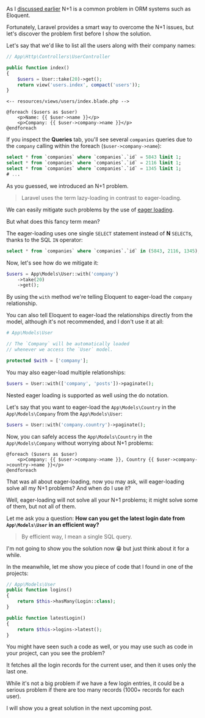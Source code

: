 As I [discussed earlier](/laravel/eloquent-performance-tips/) N+1 is a common problem in ORM systems such as Eloquent.

Fortunately, Laravel provides a smart way to overcome the N+1 issues, but let's discover the problem first before I show the solution.

Let's say that we'd like to list all the users along with their company names:
```php
// App\Http\Controllers\UserController

public function index()
{
    $users = User::take(20)->get();
    return view('users.index', compact('users'));
}
```

```blade
<-- resources/views/users/index.blade.php -->

@foreach ($users as $user)
    <p>Name: {{ $user->name }}</p>
    <p>Company: {{ $user->company->name }}</p>
@endforeach
```

If you inspect the **Queries** tab, you'll see several `companies` queries due to the `company` calling within the foreach (`$user->company->name`):
```sql
select * from `companies` where `companies`.`id` = 5843 limit 1;
select * from `companies` where `companies`.`id` = 2116 limit 1;
select * from `companies` where `companies`.`id` = 1345 limit 1;
# ...
```

As you guessed, we introduced an N+1 problem.

> Laravel uses the term lazy-loading in contrast to eager-loading.

We can easily mitigate such problems by the use of [eager loading](https://laravel.com/docs/eloquent-relationships#eager-loading).

But what does this fancy term mean?

The eager-loading uses one single `SELECT` statement instead of **N** `SELECT`s, thanks to the SQL `IN` operator: 
```sql
select * from `companies` where `companies`.`id` in (5843, 2116, 1345);
``` 

Now, let's see how do we mitigate it:
```php
$users = App\Models\User::with('company')
    ->take(20)
    ->get();
```

By using the `with` method we're telling Eloquent to eager-load the `company` relationship.

You can also tell Eloquent to eager-load the relationships directly from the model, although it's not recommended, and I don't use it at all:

```php
# App\Models\User

// The `Company` will be automatically loaded 
// whenever we access the `User` model.

protected $with = ['company'];
```

You may also eager-load multiple relationships:
```php
$users = User::with(['company', 'posts'])->paginate();
```

Nested eager loading is supported as well using the do notation.

Let's say that you want to eager-load the `App\Models\Country` in the `App\Models\Company` from the `App\Models\User`:
```php
$users = User::with('company.country')->paginate();
``` 

Now, you can safely access the `App\Models\Country` in the `App\Models\Company` without worrying about N+1 problems:
```blade
@foreach ($users as $user)
    <p>Company: {{ $user->company->name }}, Country {{ $user->company->country->name }}</p>
@endforeach
```

That was all about eager-loading, now you may ask, will eager-loading solve all my N+1 problems? And when do I use it?

Well, eager-loading will not solve all your N+1 problems; it might solve some of them, but not all of them.

Let me ask you a question: **How can you get the latest login date from `App\Models\User` in an efficient way?**

> By efficient way, I mean a single SQL query. 

I'm not going to show you the solution now 😁 but just think about it for a while.

In the meanwhile, let me show you piece of code that I found in one of the projects:
```php
// App\Models\User
public function logins()
{
    return $this->hasMany(Login::class);
}

public function latestLogin()
{
    return $this->logins->latest();
}
```

You might have seen such a code as well, or you may use such as code in your project, can you see the problem?

It fetches all the login records for the current user, and then it uses only the last one.

While it's not a big problem if we have a few login entries, it could be a serious problem if there are too many records (1000+ records for each user).

I will show you a great solution in the next upcoming post.